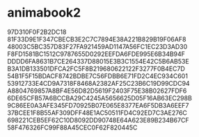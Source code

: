 # animabook2
97D310F0F2B2DC18
81F33D9E1F347CBECB3E2C7C7894E38A221B829B19F06AF8
48003C5BC357D83F27FA921459AD1147A56FC1EC23D3AD30
F8FD1581BC1512C9787655D0292EEFDA6FDE995E6B34B94F
DDDD6FA8631B7CE264337D88015E3B3C1554E42C5B6AB53E
B3A1DB133501DFCA2FC5F8B219680622122F3277F0B4EC7D
54B1F5F15BDACF8742BDBE7C56FDBB6E71FD2C4EC934C601
53912733E4CD9A7318F8468A2382AF25C23B6C19D99CDC94
A8804769857A8BF4E56D82D5619F2403F75E38B02627FDF6
6DE65CFB57A6BCCBA29C4245A5656625D05F16AB63EC298B
9C86EE0A3AFE345FD70925B07E065E8377EA6F5DB3A6EEF7
37BCEE1F8B55AF309DFF48E1AC50511FD4C92ED7C3AE276C
698221CEB5EF62C10D8092DD90748E64A623E89B234B67CF
58F476326FC99F88A45CEC0F62F820445C
